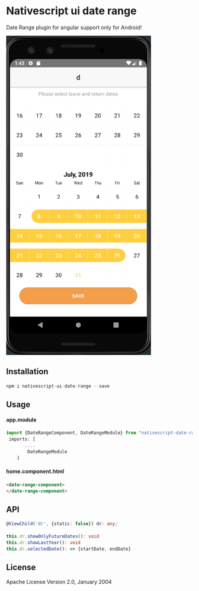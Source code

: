 # Nativescript ui date range

Date Range plugin for angular support only for Android!

![nativesceipt date range](https://raw.githubusercontent.com/dudipsh/date-range/master/images/dateRange.PNG)

## Installation

```javascript
npm i nativescript-ui-date-range --save
```

## Usage 

#### app.module
```typescript
import {DateRangeComponent, DateRangeModule} from "nativescript-date-range/angular";
 imports: [
       ....
        DateRangeModule
    ]
```

#### home.component.html
```html
<date-range-component>
</date-range-component>
```

## API
```typescript
@ViewChild('dr', {static: false}) dr: any;

this.dr.showOnlyFutureDates(): void
this.dr.showLastYear(): void
this.dr.selectedDate(): => {startDate, endDate}

```



## License


Apache License Version 2.0, January 2004
